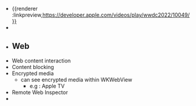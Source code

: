 - {{renderer :linkpreview,https://developer.apple.com/videos/play/wwdc2022/10049/}}
-
- ## Web
- Web content interaction
- Content blocking
- Encrypted media
	- can see encrypted media within WKWebView
		- e.g : Apple TV
- Remote Web Inspector
-